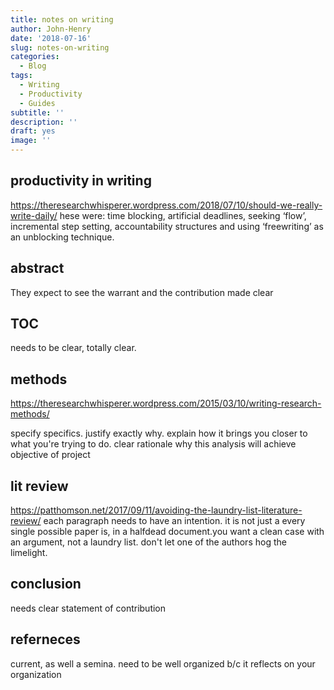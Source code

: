 ```yaml
---
title: notes on writing
author: John-Henry
date: '2018-07-16'
slug: notes-on-writing
categories:
  - Blog
tags:
  - Writing
  - Productivity
  - Guides
subtitle: ''
description: ''
draft: yes
image: ''
---
```


## productivity in writing
https://theresearchwhisperer.wordpress.com/2018/07/10/should-we-really-write-daily/
hese were: time blocking, artificial deadlines, seeking ‘flow’, incremental step setting, accountability structures and using ‘freewriting’ as an unblocking technique.

## abstract
They expect to see the warrant and the contribution made clear 

## TOC

needs to be clear, totally clear. 

## methods
https://theresearchwhisperer.wordpress.com/2015/03/10/writing-research-methods/

specify specifics. justify exactly why. explain how it brings you closer to what you're trying to do. clear rationale why this analysis will achieve objective of project


## lit review
https://patthomson.net/2017/09/11/avoiding-the-laundry-list-literature-review/
each paragraph needs to have an intention. it is not just a every single possible paper is, in a halfdead document.you want a clean case with an argument, not a laundry list. don't let one of the authors hog the limelight. 


## conclusion

needs clear statement of contribution
## referneces 
current, as well a semina. need to be well organized b/c it reflects on your organization